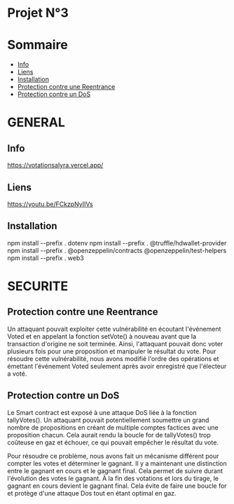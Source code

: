 # Projet N°3

# Sommaire
- [Info](#Info)
- [Liens](#Liens)
- [Installation](#Installation)
- [Protection contre une Reentrance](#Protection-contre-une-Reentrance)
- [Protection contre un DoS](#Protection-contre-un-DoS)


# GENERAL
## Info
https://votationsalyra.vercel.app/

## Liens
https://youtu.be/FCkzpNyIIVs

## Installation
npm install --prefix . dotenv
npm install --prefix . @truffle/hdwallet-provider
npm install --prefix . @openzeppelin/contracts @openzeppelin/test-helpers
npm install --prefix . web3

# SECURITE
## Protection contre une Reentrance
Un attaquant pouvait exploiter cette vulnérabilité en écoutant l'événement Voted et en appelant la fonction setVote() à nouveau avant que la transaction d'origine ne soit terminée.
Ainsi, l'attaquant pouvait donc voter plusieurs fois pour une proposition et manipuler le résultat du vote.
Pour résoudre cette vulnérabilité, nous avons modifié l'ordre des opérations et émettant l'événement Voted seulement après avoir enregistré que l'électeur a voté.

## Protection contre un DoS
Le Smart contract est exposé à une attaque DoS liée à la fonction tallyVotes(). Un attaquant pouvait potentiellement soumettre un grand nombre de propositions en créant de multiple comptes factices avec une proposition chacun. Cela aurait rendu la boucle for de tallyVotes() trop coûteuse en gaz et échouer, ce qui pouvait empêcher le résultat du vote.

Pour résoudre ce problème, nous avons fait un mécanisme différent pour compter les votes et déterminer le gagnant.
Il y a maintenant une distinction entre le gagnant en cours et le gagnant final. Cela permet de suivre durant l'évolution des votes le gagnant.
À la fin des votations et lors du tirage, le gagnant en cours devient le gagnant final. Cela évite de faire une boucle for et protège d'une attaque Dos tout en étant optimal en gaz.

